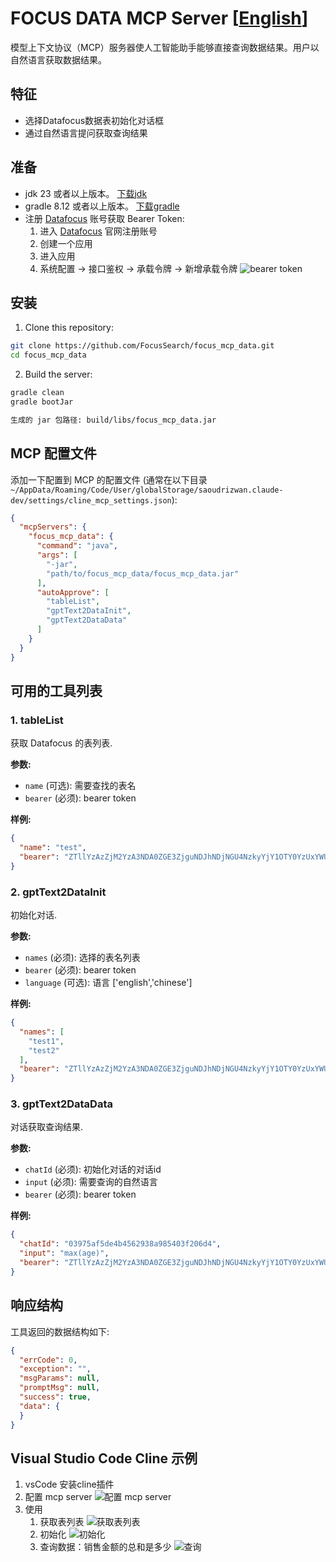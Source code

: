 # FOCUS DATA MCP Server [[English](./README.md)]

模型上下文协议（MCP）服务器使人工智能助手能够直接查询数据结果。用户以自然语言获取数据结果。

## 特征

- 选择Datafocus数据表初始化对话框
- 通过自然语言提问获取查询结果

## 准备

- jdk 23 或者以上版本。 [下载jdk](https://www.oracle.com/java/technologies/downloads/)
- gradle 8.12 或者以上版本。 [下载gradle](https://gradle.org/install/)
- 注册 [Datafocus](https://www.datafocus.ai/) 账号获取 Bearer Token: 
    1. 进入 [Datafocus](https://www.datafocus.ai/) 官网注册账号
    2. 创建一个应用
    3. 进入应用
    4. 系统配置 -> 接口鉴权 -> 承载令牌 -> 新增承载令牌
       ![bearer token](bearer_token_cn.png)

## 安装

1. Clone this repository:

```bash
git clone https://github.com/FocusSearch/focus_mcp_data.git
cd focus_mcp_data
```

2. Build the server:

```bash
gradle clean
gradle bootJar

生成的 jar 包路径: build/libs/focus_mcp_data.jar
```

## MCP 配置文件

添加一下配置到 MCP 的配置文件 (通常在以下目录 `~/AppData/Roaming/Code/User/globalStorage/saoudrizwan.claude-dev/settings/cline_mcp_settings.json`):

```json
{
  "mcpServers": {
    "focus_mcp_data": {
      "command": "java",
      "args": [
        "-jar",
        "path/to/focus_mcp_data/focus_mcp_data.jar"
      ],
      "autoApprove": [
        "tableList",
        "gptText2DataInit",
        "gptText2DataData"
      ]
    }
  }
}
```

## 可用的工具列表

### 1. tableList

获取 Datafocus 的表列表.

**参数:**

- `name` (可选): 需要查找的表名
- `bearer` (必须): bearer token

**样例:**

```json
{
  "name": "test",
  "bearer": "ZTllYzAzZjM2YzA3NDA0ZGE3ZjguNDJhNDjNGU4NzkyYjY1OTY0YzUxYWU5NmU="
}
```

### 2. gptText2DataInit

初始化对话.

**参数:**

- `names` (必须): 选择的表名列表
- `bearer` (必须): bearer token
- `language` (可选): 语言 ['english','chinese']

**样例:**

```json
{
  "names": [
    "test1",
    "test2"
  ],
  "bearer": "ZTllYzAzZjM2YzA3NDA0ZGE3ZjguNDJhNDjNGU4NzkyYjY1OTY0YzUxYWU5NmU="
}
```

### 3. gptText2DataData

对话获取查询结果.

**参数:**

- `chatId` (必须): 初始化对话的对话id
- `input` (必须): 需要查询的自然语言
- `bearer` (必须): bearer token

**样例:**

```json
{
  "chatId": "03975af5de4b4562938a985403f206d4",
  "input": "max(age)",
  "bearer": "ZTllYzAzZjM2YzA3NDA0ZGE3ZjguNDJhNDjNGU4NzkyYjY1OTY0YzUxYWU5NmU="
}
```

## 响应结构

工具返回的数据结构如下:

```json
{
  "errCode": 0,
  "exception": "",
  "msgParams": null,
  "promptMsg": null,
  "success": true,
  "data": {
  }
}
```

## Visual Studio Code Cline 示例

1. vsCode 安装cline插件
2. 配置 mcp server
   ![配置 mcp server](./mcp_server_config.png)
3. 使用
    1. 获取表列表
       ![获取表列表](./focus_mcp_data_table_cn.png)
    2. 初始化
       ![初始化](./focus_mcp_data_init_cn.png)
    3. 查询数据：销售金额的总和是多少
       ![查询](./focus_mcp_data_data_cn.png)